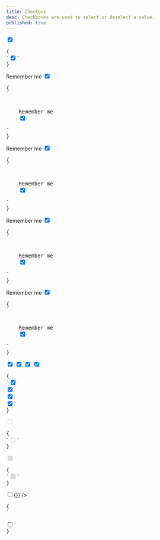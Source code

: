 ```yaml
---
title: Checkbox
desc: Checkboxes are used to select or deselect a value.
published: true
---
```


<script>
  import Component from "@components/Component.svelte"
  import ClassTable from "@components/ClassTable.svelte"
  import { prefix } from '$lib/stores';
  import { replace } from '$lib/actions';
  let indeterminate = true;
</script>

<ClassTable
data="{[
  { type:'component', class: 'form-control', desc: 'Container element' },
  { type:'component', class: 'checkbox', desc: 'For checkbox' },
  { type:'modifier', class: 'checkbox-primary', desc: 'Adds `primary` to checkbox' },
  { type:'modifier', class: 'checkbox-secondary', desc: 'Adds `secondary` to checkbox' },
  { type:'modifier', class: 'checkbox-accent', desc: 'Adds `accent` to checkbox' },
  { type:'responsive', class: 'checkbox-lg', desc: 'Large checkbox' },
  { type:'responsive', class: 'checkbox-md', desc: 'Medium checkbox (default)' },
  { type:'responsive', class: 'checkbox-sm', desc: 'Small checkbox' },
  { type:'responsive', class: 'checkbox-xs', desc: 'Extra small checkbox' },
]}"
/>

<Component title="Checkbox">
<input type="checkbox" checked="checked" class="checkbox" />
<pre slot="html" use:replace={{ to: $prefix }}>{
`<input type="checkbox" checked="checked" class="$$checkbox" />`
}</pre>
</Component>

<Component title="With label and form-control">
<div class="form-control w-52">
  <label class="cursor-pointer label">
    <span class="label-text">Remember me</span> 
    <input type="checkbox" checked="checked" class="checkbox" />
  </label>
</div>
<pre slot="html" use:replace={{ to: $prefix }}>{
`<div class="$$form-control">
  <label class="$$label cursor-pointer">
    <span class="$$label-text">Remember me</span> 
    <input type="checkbox" checked="checked" class="$$checkbox" />
  </label>
</div>`
}</pre>
</Component>

<Component title="Primary color">
<div class="form-control w-52">
  <label class="cursor-pointer label">
    <span class="label-text">Remember me</span> 
    <input type="checkbox" checked="checked" class="checkbox checkbox-primary" />
  </label>
</div>
<pre slot="html" use:replace={{ to: $prefix }}>{
`<div class="$$form-control">
  <label class="$$label cursor-pointer">
    <span class="$$label-text">Remember me</span> 
    <input type="checkbox" checked="checked" class="$$checkbox checkbox-primary" />
  </label>
</div>`
}</pre>
</Component>

<Component title="Secondary color">
<div class="form-control w-52">
  <label class="cursor-pointer label">
    <span class="label-text">Remember me</span> 
    <input type="checkbox" checked="checked" class="checkbox checkbox-secondary" />
  </label>
</div>
<pre slot="html" use:replace={{ to: $prefix }}>{
`<div class="$$form-control">
  <label class="$$cursor-pointer $$label">
    <span class="$$label-text">Remember me</span>
    <input type="checkbox" checked="checked" class="$$checkbox $$checkbox-secondary" />
  </label>
</div>`
}</pre>
</Component>

<Component title="Accent color">
<div class="form-control w-52">
  <label class="cursor-pointer label">
    <span class="label-text">Remember me</span> 
    <input type="checkbox" checked="checked" class="checkbox checkbox-accent" />
  </label>
</div>
<pre slot="html" use:replace={{ to: $prefix }}>{
`<div class="$$form-control">
  <label class="$$cursor-pointer $$label">
    <span class="$$label-text">Remember me</span>
    <input type="checkbox" checked="checked" class="$$checkbox $$checkbox-accent" />
  </label>
</div>`
}</pre>
</Component>

<Component title="Sizes">
<div class="flex flex-col items-center gap-2">
  <input type="checkbox" checked="checked" class="checkbox checkbox-xs" /> 
  <input type="checkbox" checked="checked" class="checkbox checkbox-sm" /> 
  <input type="checkbox" checked="checked" class="checkbox checkbox-md" /> 
  <input type="checkbox" checked="checked" class="checkbox checkbox-lg" />
</div>
<pre slot="html" use:replace={{ to: $prefix }}>{
`<input type="checkbox" checked="checked" class="$$checkbox $$checkbox-xs" /> 
<input type="checkbox" checked="checked" class="$$checkbox $$checkbox-sm" /> 
<input type="checkbox" checked="checked" class="$$checkbox $$checkbox-md" /> 
<input type="checkbox" checked="checked" class="$$checkbox $$checkbox-lg" />`
}</pre>
</Component>

<Component title="Disabled">
<input type="checkbox" disabled="disabled" class="checkbox" />
<pre slot="html" use:replace={{ to: $prefix }}>{
`<input type="checkbox" class="$$checkbox" disabled />`
}</pre>
</Component>

<Component title="Disabled and checked">
<input type="checkbox" disabled="disabled" class="checkbox" checked="checked" />
<pre slot="html" use:replace={{ to: $prefix }}>{
`<input type="checkbox" class="$$checkbox" disabled checked />`
}</pre>
</Component>

<Component title="Indeterminate">
<input type="checkbox" class="checkbox" bind:indeterminate on:click|preventDefault={()=>{}} />
<pre slot="html" use:replace={{ to: $prefix }}>{
`<!-- You can make a checkbox indeterminate using JS -->
<script>
  document.getElementById("my-checkbox").indeterminate = true
</script>
<input type="checkbox" class="$$checkbox" id="my-checkbox" />`
}</pre>
</Component>
